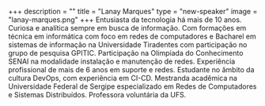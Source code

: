 +++
description = ""
title = "Lanay Marques"
type = "new-speaker"
image = "lanay-marques.png"
+++
Entusiasta da tecnologia há mais de 10 anos. Curiosa e analítica sempre em busca de informação. Com formações em técnica em informática com foco em redes de computadores e Bacharel em sistemas de informação na Universidade Tiradentes com participação no grupo de pesquisa GPITIC. Participação na Olimpíada do Conhecimento SENAI na modalidade instalação e manutenção de redes. Experiência profissional de mais de 6 anos em suporte e redes. Estudante no âmbito da cultura DevOps, com experiência em CI-CD. Mestranda acadêmica na Universidade Federal de Sergipe especializado em Redes de Computadores e Sistemas Distribuídos. Professora voluntária da UFS.